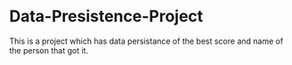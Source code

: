 # Data-Presistence-Project
This is a project which has data persistance of the best score and name of the person that got it.
